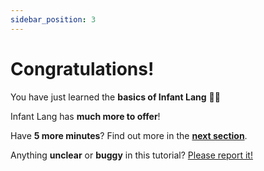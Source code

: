 ```yaml
---
sidebar_position: 3
---
```


# Congratulations!

You have just learned the **basics of Infant Lang** 🎉🥳

Infant Lang has **much more to offer**!

Have **5 more minutes**? Find out more in the [**next section**](/docs/arch/how-this-works).

Anything **unclear** or **buggy** in this tutorial? [Please report it!](https://github.com/infant-lang/documentation/issues)